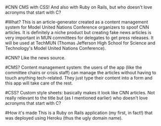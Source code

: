 #CNN CMS with CSS!
And also with Ruby on Rails, but who doesn't love acronyms that start with C?

#What?
This is an article-generator created as a content management system for Model United Nations Conference organizers to spoof CNN articles. It is definitely a niche product but creating fake news articles is very important in MUN committees for delegates to get press releases. It will be used at TechMUN (Thomas Jefferson High School for Science and Technology's Model United Nations Conference). 

#CNN?
Like the news source. 

#CMS?
Content management system: the users of the app (like the committee chairs or crisis staff) can manage the articles without having to touch anything tech-related. They just type their content into a form and this app will take care of the rest. 

#CSS?
Custom style sheets: basically makes it look like CNN articles. Not really relevant to the title but (as I mentioned earlier) who doesn't love acronyms that start with C?

#How it's made
This is a Ruby on Rails application (my first, in fact!) that was deployed using Heroku (thus the ugly domain name). 
